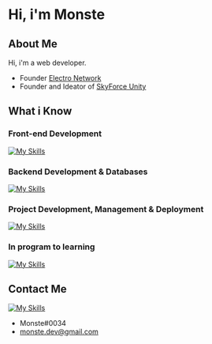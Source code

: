 # Hi, i'm Monste

## About Me

Hi, i'm a web developer.

- Founder [Electro Network](https://discord.gg/k8C85FRSrn) 
- Founder and Ideator of [SkyForce Unity](https://discord.gg/MHKjGEcDGJ)

## What i Know

### Front-end Development

[![My Skills](https://skillicons.dev/icons?i=html,css,js,bootstrap,react)](https://skillicons.dev)

### Backend Development & Databases

[![My Skills](https://skillicons.dev/icons?i=php,nodejs,mongodb)](https://skillicons.dev)

### Project Development, Management & Deployment

[![My Skills](https://skillicons.dev/icons?i=vscode,github,netlify)](https://skillicons.dev)

### In program to learning

[![My Skills](https://skillicons.dev/icons?i=git,express,electron,tailwind,ts)](https://skillicons.dev)


## Contact Me

[![My Skills](https://skillicons.dev/icons?i=discord)](https://skillicons.dev)

- Monste#0034
- monste.dev@gmail.com
